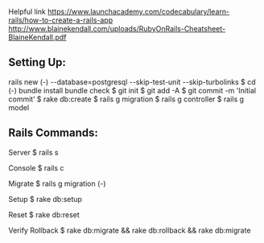 Helpful link
https://www.launchacademy.com/codecabulary/learn-rails/how-to-create-a-rails-app
http://www.blainekendall.com/uploads/RubyOnRails-Cheatsheet-BlaineKendall.pdf

Setting Up:
------------
rails new (-) --database=postgresql --skip-test-unit --skip-turbolinks
$ cd (-)
bundle install
bundle check
$ git init
$ git add -A
$ git commit -m 'Initial commit’
$ rake db:create
$ rails g migration
$ rails g controller
$ rails g model


Rails Commands:
--------------

Server
$ rails s

Console
$ rails c

Migrate
$ rails g migration (-)

Setup
$ rake db:setup

Reset
$ rake db:reset

Verify Rollback
$ rake db:migrate && rake db:rollback && rake db:migrate
